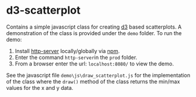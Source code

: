 # d3-scatterplot
Contains a simple javascript class for creating [d3](https://d3js.org/) based scatterplots.  A demonstration of the class is provided under the `demo` folder.  To run the demo:

1. Install [http-server](https://www.npmjs.com/package/http-server "http-server") locally/globally via [npm](https://www.npmjs.com/ "npm").
2. Enter the command `http-server`in the `prod` folder.
3. From a browser enter the url: `localhost:8080/` to view the demo.

See the javascript file `demo\js\draw_scatterplot.js` for the implementation of the class where the `draw()` method of the class returns the min/max values for the x and y data.
